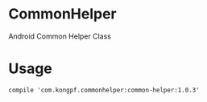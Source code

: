 # CommonHelper

Android Common Helper Class

# Usage
```
compile 'com.kongpf.commonhelper:common-helper:1.0.3'
```
